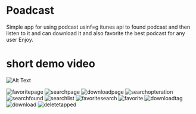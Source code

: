 # Poadcast
Simple app for using podcast usinf=g itunes api to found podcast and then listen to it and can download it and also favorite the best podcast for any user
Enjoy.

# short demo video 

![Alt Text](https://j.gifs.com/jZJJyR.gif)

![favoritepage](https://user-images.githubusercontent.com/34996617/57191224-632ddf80-6f23-11e9-8abf-1cb3507e2678.png)
![searchpage](https://user-images.githubusercontent.com/34996617/57191225-64f7a300-6f23-11e9-8d3a-0f2ff1d92f10.png)
![downloadpage](https://user-images.githubusercontent.com/34996617/57191226-66c16680-6f23-11e9-978e-a01376218138.png)
![searchopteration](https://user-images.githubusercontent.com/34996617/57191228-688b2a00-6f23-11e9-9f4a-75861824864b.png)
![searchfound](https://user-images.githubusercontent.com/34996617/57191229-69bc5700-6f23-11e9-8080-6dc9fa664473.png)
![searchlist](https://user-images.githubusercontent.com/34996617/57191231-6c1eb100-6f23-11e9-8fe2-4cdd91f8e585.png)
![favoritesearch](https://user-images.githubusercontent.com/34996617/57191234-6fb23800-6f23-11e9-86ee-04083ebccf97.png)
![favorite](https://user-images.githubusercontent.com/34996617/57191240-793ba000-6f23-11e9-9ec1-9a1629aa761e.png)
![downloadtag](https://user-images.githubusercontent.com/34996617/57191243-7e005400-6f23-11e9-9cca-f52aabb7de38.png)
![download](https://user-images.githubusercontent.com/34996617/57191242-7c369080-6f23-11e9-9c54-d68e536ba38a.png)
![deletetapped](https://user-images.githubusercontent.com/34996617/57191248-89ec1600-6f23-11e9-844d-2d2016ff0a27.png)


